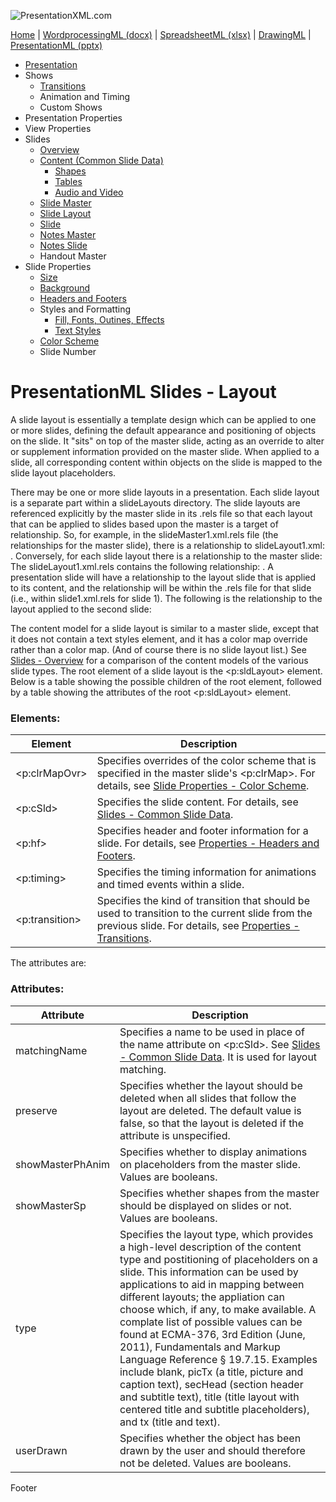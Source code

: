 ![PresentationXML.com](pptxImages\PresentationMLBanner.png)

[Home](index.md) | [WordprocessingML (docx)](anatomyofOOXML.md) | [SpreadsheetML (xlsx)](anatomyofOOXML-xlsx.md) | [DrawingML](drwOverview.md) | [PresentationML (pptx)](anatomyofOOXML-pptx.md)

- [Presentation](prPresentation.md)
- Shows
  - [Transitions](prSlide-transitions.md)
  - Animation and Timing
  - Custom Shows
- Presentation Properties
- View Properties
- Slides
  - [Overview](prSlide.md)
  - [Content (Common Slide Data)](prCommonSlideData.md)
    - [Shapes](prSlide-shapeTree.md)
    - [Tables](drwTable.md)
    - [Audio and Video](prSlide-multiMedia.md)
  - [Slide Master](prSlideMaster.md)
  - [Slide Layout](prSlideLayout.md)
  - [Slide](prPresentationSlide.md)
  - [Notes Master](prNotesMaster.md)
  - [Notes Slide](prNotesSlide.md)
  - Handout Master
- Slide Properties
  - [Size](prSlide-size.md)
  - [Background](prSlide-background.md)
  - [Headers and Footers](prSlide-footer.md)
  - Styles and Formatting
    - [Fill, Fonts, Outines, Effects](prSlide-styles-themes.md)
    - [Text Styles](prSlide-styles-textStyles.md)
  - [Color Scheme](prSlide-color.md)
  - Slide Number

# PresentationML Slides - Layout

A slide layout is essentially a template design which can be applied to one or more slides, defining the default appearance and positioning of objects on the slide. It "sits" on top of the master slide, acting as an override to alter or supplement information provided on the master slide. When applied to a slide, all corresponding content within objects on the slide is mapped to the slide layout placeholders.

There may be one or more slide layouts in a presentation. Each slide layout is a separate part within a slideLayouts directory. The slide layouts are referenced explicitly by the master slide in its .rels file so that each layout that can be applied to slides based upon the master is a target of relationship. So, for example, in the slideMaster1.xml.rels file (the relationships for the master slide), there is a relationship to slideLayout1.xml: <Relationship Id="rId1" Type="http://schemas.openxmlformats.org/officeDocument/2006/relationships/slideLayout" Target="../slideLayouts/slideLayout1.xml"/>. Conversely, for each slide layout there is a relationship to the master slide: The slideLayout1.xml.rels contains the following relationship: <Relationship Id="rId1" Type="http://schemas.openxmlformats.org/officeDocument/2006/relationships/slideMaster" Target="../slideMasters/slideMaster1.xml"/>. A presentation slide will have a relationship to the layout slide that is applied to its content, and the relationship will be within the .rels file for that slide (i.e., within slide1.xml.rels for slide 1). The following is the relationship to the layout applied to the second slide: <Relationship Id="rId1" Type="http://schemas.openxmlformats.org/officeDocument/2006/relationships/slideLayout" Target="../slideLayouts/slideLayout2.xml"/>

The content model for a slide layout is similar to a master slide, except that it does not contain a text styles element, and it has a color map override rather than a color map. (And of course there is no slide layout list.) See [Slides - Overview](prSlide.md) for a comparison of the content models of the various slide types. The root element of a slide layout is the <p:sldLayout> element. Below is a table showing the possible children of the root element, followed by a table showing the attributes of the root <p:sldLayout> element.

### Elements:

| Element        | Description                                                                                                                                                                           |
| -------------- | ------------------------------------------------------------------------------------------------------------------------------------------------------------------------------------- |
| <p:clrMapOvr>  | Specifies overrides of the color scheme that is specified in the master slide's <p:clrMap>. For details, see [Slide Properties - Color Scheme](prSlide-color.md).                     |
| <p:cSld>       | Specifies the slide content. For details, see [Slides - Common Slide Data](prCommonSlideData.md).                                                                                     |
| <p:hf>         | Specifies header and footer information for a slide. For details, see [Properties - Headers and Footers](prSlide-footer.md).                                                          |
| <p:timing>     | Specifies the timing information for animations and timed events within a slide.                                                                                                      |
| <p:transition> | Specifies the kind of transition that should be used to transition to the current slide from the previous slide. For details, see [Properties - Transitions](prSlide-transitions.md). |

The attributes are:

### Attributes:

| Attribute        | Description                                                                                                                                                                                                                                                                                                                                                                                                                                                                                                                                                                                                                                        |
| ---------------- | -------------------------------------------------------------------------------------------------------------------------------------------------------------------------------------------------------------------------------------------------------------------------------------------------------------------------------------------------------------------------------------------------------------------------------------------------------------------------------------------------------------------------------------------------------------------------------------------------------------------------------------------------- |
| matchingName     | Specifies a name to be used in place of the name attribute on <p:cSld>. See [Slides - Common Slide Data](prCommonSlideData.md). It is used for layout matching.                                                                                                                                                                                                                                                                                                                                                                                                                                                                                    |
| preserve         | Specifies whether the layout should be deleted when all slides that follow the layout are deleted. The default value is false, so that the layout is deleted if the attribute is unspecified.                                                                                                                                                                                                                                                                                                                                                                                                                                                      |
| showMasterPhAnim | Specifies whether to display animations on placeholders from the master slide. Values are booleans.                                                                                                                                                                                                                                                                                                                                                                                                                                                                                                                                                |
| showMasterSp     | Specifies whether shapes from the master should be displayed on slides or not. Values are booleans.                                                                                                                                                                                                                                                                                                                                                                                                                                                                                                                                                |
| type             | Specifies the layout type, which provides a high-level description of the content type and postitioning of placeholders on a slide. This information can be used by applications to aid in mapping between different layouts; the appliation can choose which, if any, to make available. A complate list of possible values can be found at ECMA-376, 3rd Edition (June, 2011), Fundamentals and Markup Language Reference § 19.7.15. Examples include blank, picTx (a title, picture and caption text), secHead (section header and subtitle text), title (title layout with centered title and subtitle placeholders), and tx (title and text). |
| userDrawn        | Specifies whether the object has been drawn by the user and should therefore not be deleted. Values are booleans.                                                                                                                                                                                                                                                                                                                                                                                                                                                                                                                                  |

Footer
